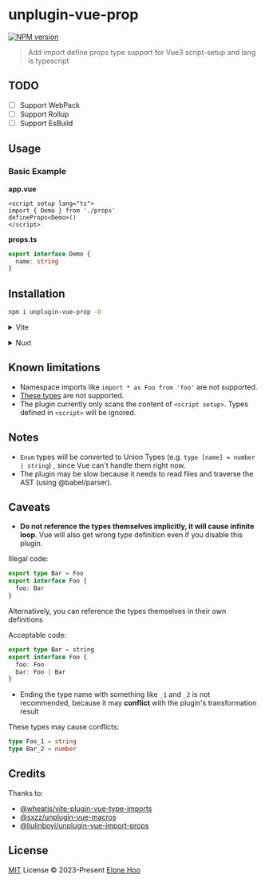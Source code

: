 # unplugin-vue-prop

[![NPM version](https://img.shields.io/npm/v/unplugin-vue-prop?color=a1b858&label=)](https://www.npmjs.com/package/unplugin-vue-prop)

> Add import define props type support for Vue3 script-setup and lang is typescript

## TODO

- [ ] Support WebPack
- [ ] Support Rollup
- [ ] Support EsBuild

## Usage

### Basic Example

**app.vue**

```vue
<script setup lang="ts">
import { Demo } from './props'
defineProps<Demo>()
</script>
```

**props.ts**

```typescript
export interface Demo {
  name: string
}
```

## Installation

```bash
npm i unplugin-vue-prop -D
```

<details>
<summary>Vite</summary><br>

```ts
// vite.config.ts
import Props from 'unplugin-vue-prop/vite'
import Vue from '@vitejs/plugin-vue'
export default defineConfig({
  plugins: [
    Vue(),
    Props()
  ],
})
```

<br></details>

<details>
<summary>Nuxt</summary><br>

```ts
// nuxt.config.ts
export default {
  buildModules: [
    'unplugin-vue-prop/nuxt',
  ]
}
```

<br></details>

## Known limitations

- Namespace imports like `import * as Foo from 'foo'` are not supported.
- [These types](https://www.typescriptlang.org/docs/handbook/2/types-from-types.html) are not supported.
- The plugin currently only scans the content of `<script setup>`. Types defined in `<script>` will be ignored.

## Notes

- `Enum` types will be converted to Union Types (e.g. `type [name] = number | string`) , since Vue can't handle them right now.
- The plugin may be slow because it needs to read files and traverse the AST (using @babel/parser).

## Caveats

- **Do not reference the types themselves implicitly, it will cause infinite loop**.
Vue will also get wrong type definition even if you disable this plugin.

Illegal code:

```ts
export type Bar = Foo
export interface Foo {
  foo: Bar
}
```

Alternatively, you can reference the types themselves in their own definitions

Acceptable code:

```ts
export type Bar = string
export interface Foo {
  foo: Foo
  bar: Foo | Bar
}
```

- Ending the type name with something like `_1` and `_2` is not recommended, because it may **conflict** with the plugin's transformation result

These types may cause conflicts:

```ts
type Foo_1 = string
type Bar_2 = number
```

## Credits

Thanks to:

- [@wheatjs/vite-plugin-vue-type-imports](https://github.com/wheatjs/vite-plugin-vue-type-imports)
- [@sxzz/unplugin-vue-macros](https://github.com/sxzz/unplugin-vue-macros)
- [@liulinboyi/unplugin-vue-import-props](https://github.com/liulinboyi/unplugin-vue-import-props)

## License

[MIT](./LICENSE) License © 2023-Present [Elone Hoo](https://github.com/elonehoo)
